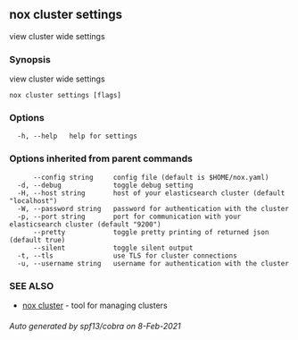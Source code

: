 ## nox cluster settings

view cluster wide settings

### Synopsis

view cluster wide settings

```
nox cluster settings [flags]
```

### Options

```
  -h, --help   help for settings
```

### Options inherited from parent commands

```
      --config string     config file (default is $HOME/nox.yaml)
  -d, --debug             toggle debug setting
  -H, --host string       host of your elasticsearch cluster (default "localhost")
  -W, --password string   password for authentication with the cluster
  -p, --port string       port for communication with your elasticsearch cluster (default "9200")
      --pretty            toggle pretty printing of returned json (default true)
      --silent            toggle silent output
  -t, --tls               use TLS for cluster connections
  -u, --username string   username for authentication with the cluster
```

### SEE ALSO

* [nox cluster](nox_cluster.md)	 - tool for managing clusters

###### Auto generated by spf13/cobra on 8-Feb-2021
